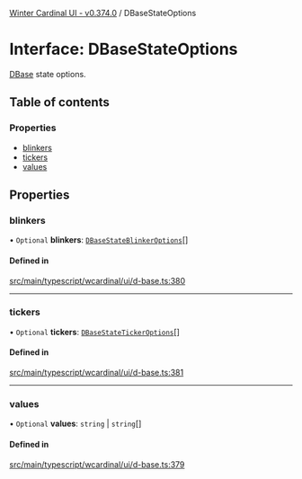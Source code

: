 [Winter Cardinal UI - v0.374.0](../index.md) / DBaseStateOptions

# Interface: DBaseStateOptions

[DBase](../classes/DBase.md) state options.

## Table of contents

### Properties

- [blinkers](DBaseStateOptions.md#blinkers)
- [tickers](DBaseStateOptions.md#tickers)
- [values](DBaseStateOptions.md#values)

## Properties

### blinkers

• `Optional` **blinkers**: [`DBaseStateBlinkerOptions`](DBaseStateBlinkerOptions.md)[]

#### Defined in

[src/main/typescript/wcardinal/ui/d-base.ts:380](https://github.com/winter-cardinal/winter-cardinal-ui/blob/v0.310.1/src/main/typescript/wcardinal/ui/d-base.ts#L380)

___

### tickers

• `Optional` **tickers**: [`DBaseStateTickerOptions`](DBaseStateTickerOptions.md)[]

#### Defined in

[src/main/typescript/wcardinal/ui/d-base.ts:381](https://github.com/winter-cardinal/winter-cardinal-ui/blob/v0.310.1/src/main/typescript/wcardinal/ui/d-base.ts#L381)

___

### values

• `Optional` **values**: `string` \| `string`[]

#### Defined in

[src/main/typescript/wcardinal/ui/d-base.ts:379](https://github.com/winter-cardinal/winter-cardinal-ui/blob/v0.310.1/src/main/typescript/wcardinal/ui/d-base.ts#L379)
